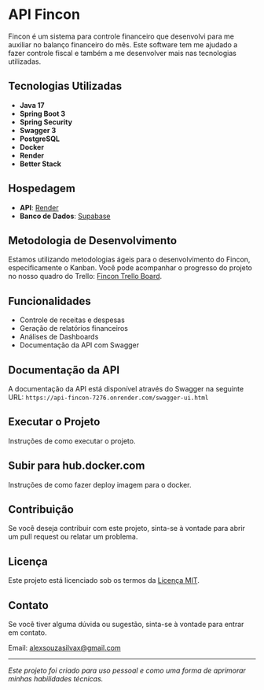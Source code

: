 # API Fincon

Fincon é um sistema para controle financeiro que desenvolvi para me auxiliar no balanço financeiro do mês. Este software tem me ajudado a fazer controle fiscal e também a me desenvolver mais nas tecnologias utilizadas.

## Tecnologias Utilizadas

- **Java 17**
- **Spring Boot 3**
- **Spring Security**
- **Swagger 3**
- **PostgreSQL**
- **Docker**
- **Render**
- **Better Stack**

## Hospedagem

- **API**: [Render](https://api-fincon-7276.onrender.com/)
- **Banco de Dados**: [Supabase](https://supabase.com/)

## Metodologia de Desenvolvimento

Estamos utilizando metodologias ágeis para o desenvolvimento do Fincon, especificamente o Kanban. Você pode acompanhar o progresso do projeto no nosso quadro do Trello: [Fincon Trello Board](https://trello.com/b/RUn63nJg/fincon).

## Funcionalidades

- Controle de receitas e despesas
- Geração de relatórios financeiros
- Análises de Dashboards
- Documentação da API com Swagger

## Documentação da API

A documentação da API está disponível através do Swagger na seguinte URL: `https://api-fincon-7276.onrender.com/swagger-ui.html`

## Executar o Projeto

Instruções de como executar o projeto.

## Subir para hub.docker.com

Instruções de como fazer deploy imagem para o docker.

## Contribuição

Se você deseja contribuir com este projeto, sinta-se à vontade para abrir um pull request ou relatar um problema.

## Licença

Este projeto está licenciado sob os termos da [Licença MIT](LICENSE).

## Contato

Se você tiver alguma dúvida ou sugestão, sinta-se à vontade para entrar em contato.

Email: alexsouzasilvax@gmail.com

---

_Este projeto foi criado para uso pessoal e como uma forma de aprimorar minhas habilidades técnicas._
